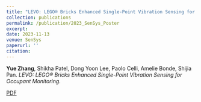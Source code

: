 ```yaml
---
title: "LEVO: LEGO® Bricks Enhanced Single-Point Vibration Sensing for Occupant Monitoring"
collection: publications
permalink: /publication/2023_SenSys_Poster
excerpt: 
date: 2023-11-13
venue: SenSys
paperurl: ''
citation: 
---
```

**Yue Zhang**, Shikha Patel, Dong Yoon Lee, Paolo Celli, Amelie Bonde, Shijia Pan. *LEVO: LEGO® Bricks Enhanced Single-Point Vibration Sensing for Occupant Monitoring*.

[PDF](http://yzthu.github.io/files/2023_SenSys_Poster.pdf) 
<!-- [DOI](https://dl.acm.org/doi/abs/10.1145/3572864.3581583) -->

<!-- ```markdown
@inproceedings{zhang2023single,
  title={Single-Point Vibration Sensing for Product Pickup/Put-Down Detection in Autonomous Retails},
  author={Zhang, Yue and Ruiz, Carlos and Rohal, Shubham and Pan, Shijia},
  booktitle={Proceedings of the 24th International Workshop on Mobile Computing Systems and Applications},
  pages={136--136},
  year={2023}
}
``` -->